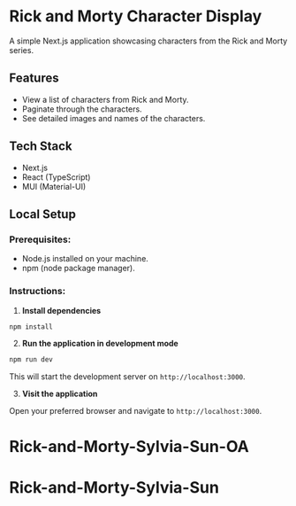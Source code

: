 # Rick and Morty Character Display

A simple Next.js application showcasing characters from the Rick and Morty series.

## Features

- View a list of characters from Rick and Morty.
- Paginate through the characters.
- See detailed images and names of the characters.

## Tech Stack

- Next.js
- React (TypeScript)
- MUI (Material-UI)

## Local Setup

### Prerequisites:

- Node.js installed on your machine.
- npm (node package manager).

### Instructions:

1. **Install dependencies**

```bash
npm install
```

2. **Run the application in development mode**

```bash
npm run dev
```

This will start the development server on `http://localhost:3000`.

3. **Visit the application**

Open your preferred browser and navigate to `http://localhost:3000`.

# Rick-and-Morty-Sylvia-Sun-OA
# Rick-and-Morty-Sylvia-Sun
